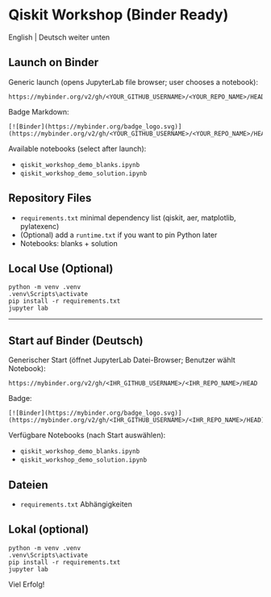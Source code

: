 # Qiskit Workshop (Binder Ready)

English | Deutsch weiter unten

## Launch on Binder
Generic launch (opens JupyterLab file browser; user chooses a notebook):

```
https://mybinder.org/v2/gh/<YOUR_GITHUB_USERNAME>/<YOUR_REPO_NAME>/HEAD
```

Badge Markdown:

```
[![Binder](https://mybinder.org/badge_logo.svg)](https://mybinder.org/v2/gh/<YOUR_GITHUB_USERNAME>/<YOUR_REPO_NAME>/HEAD)
```

Available notebooks (select after launch):
- `qiskit_workshop_demo_blanks.ipynb`
- `qiskit_workshop_demo_solution.ipynb`

## Repository Files
- `requirements.txt` minimal dependency list (qiskit, aer, matplotlib, pylatexenc)
- (Optional) add a `runtime.txt` if you want to pin Python later
- Notebooks: blanks + solution

## Local Use (Optional)
```
python -m venv .venv
.venv\Scripts\activate
pip install -r requirements.txt
jupyter lab
```

---

## Start auf Binder (Deutsch)
Generischer Start (öffnet JupyterLab Datei-Browser; Benutzer wählt Notebook):

```
https://mybinder.org/v2/gh/<IHR_GITHUB_USERNAME>/<IHR_REPO_NAME>/HEAD
```

Badge:
```
[![Binder](https://mybinder.org/badge_logo.svg)](https://mybinder.org/v2/gh/<IHR_GITHUB_USERNAME>/<IHR_REPO_NAME>/HEAD)
```

Verfügbare Notebooks (nach Start auswählen):
- `qiskit_workshop_demo_blanks.ipynb`
- `qiskit_workshop_demo_solution.ipynb`

## Dateien
- `requirements.txt` Abhängigkeiten

## Lokal (optional)
```
python -m venv .venv
.venv\Scripts\activate
pip install -r requirements.txt
jupyter lab
```

Viel Erfolg!
